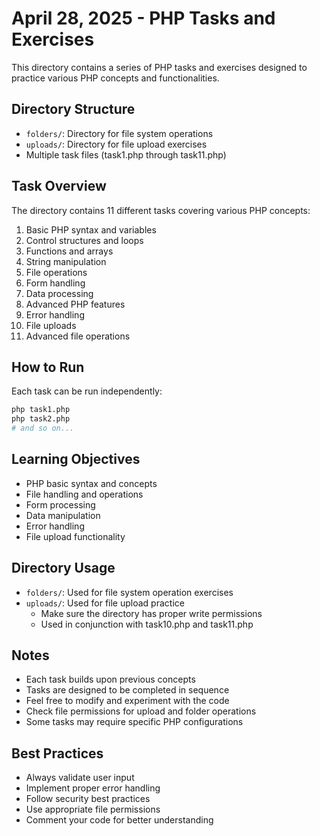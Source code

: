 # April 28, 2025 - PHP Tasks and Exercises

This directory contains a series of PHP tasks and exercises designed to practice various PHP concepts and functionalities.

## Directory Structure

- `folders/`: Directory for file system operations
- `uploads/`: Directory for file upload exercises
- Multiple task files (task1.php through task11.php)

## Task Overview

The directory contains 11 different tasks covering various PHP concepts:

1. Basic PHP syntax and variables
2. Control structures and loops
3. Functions and arrays
4. String manipulation
5. File operations
6. Form handling
7. Data processing
8. Advanced PHP features
9. Error handling
10. File uploads
11. Advanced file operations

## How to Run

Each task can be run independently:

```bash
php task1.php
php task2.php
# and so on...
```

## Learning Objectives

- PHP basic syntax and concepts
- File handling and operations
- Form processing
- Data manipulation
- Error handling
- File upload functionality

## Directory Usage

- `folders/`: Used for file system operation exercises
- `uploads/`: Used for file upload practice
  - Make sure the directory has proper write permissions
  - Used in conjunction with task10.php and task11.php

## Notes

- Each task builds upon previous concepts
- Tasks are designed to be completed in sequence
- Feel free to modify and experiment with the code
- Check file permissions for upload and folder operations
- Some tasks may require specific PHP configurations

## Best Practices

- Always validate user input
- Implement proper error handling
- Follow security best practices
- Use appropriate file permissions
- Comment your code for better understanding 
